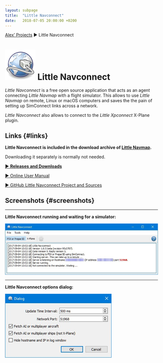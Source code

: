 ```yaml
---
layout: subpage
title:  "Little Navconnect"
date:   2018-07-05 20:00:00 +0200
---
```

[Alex’ Projects](index.html) ► Little Navconnect
# ![Little Navconnect](assets/images/navconnect.png) Little Navconnect

*Little Navconnect* is a free open source application that acts as an agent connecting *Little Navmap* with a flight simulator. This allows to use *Little Navmap* on remote, Linux or macOS computers and saves the the pain of setting up SimConnect links across a network.

*Little Navconnect* also allows to connect to the *Little Xpconnect* X-Plane plugin.

## Links {#links}

**Little Navconnect is included in the download archive of [Little Navmap](littlenavmap.html).**

Downloading it separately is normally not needed.

[► **Releases and Downloads**](https://github.com/albar965/littlenavconnect/releases)

[► Online User Manual](https://albar965.gitbooks.io/little-navconnect-user-manual/content/en/)

[► GitHub Little Navconnect Project and Sources](https://github.com/albar965/littlenavconnect)


## Screenshots {#screenshots}

----
**Little Navconnect running and waiting for a simulator:**

![Little Navconnect](assets/images/littlenavconnect.jpg)

----
**Little Navconnect options dialog:**

![Little Navconnect Options](assets/images/littlenavconnectoptions.jpg)
